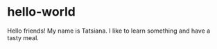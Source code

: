 # hello-world

Hello friends!
My name is Tatsiana. I like to learn something and have a tasty meal.
